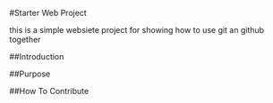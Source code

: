#Starter Web Project

this is a simple websiete project for showing how to use git an github together

##Introduction

##Purpose

##How To Contribute